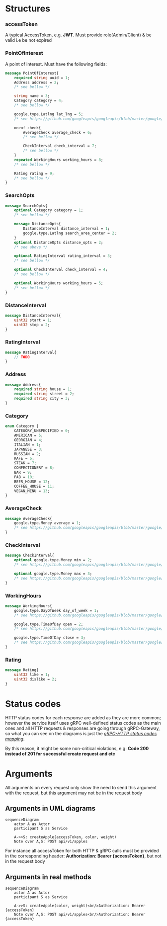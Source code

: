 # Structures
### accessToken
A typical AccessToken, e.g. **JWT**.
Must provide role(Admin/Client) & be valid i.e be not expired
### PointOfInterest
A point of interest. Must have the following fields:

```protobuf
message PointOfInterest{
	required string uuid = 1;
	Address address = 2;
	/* see bellow */

	string name = 3;
	Category category = 4;
	/* see bellow */

	google.type.Latlng lat_lng = 5;
	/* see https://github.com/googleapis/googleapis/blob/master/google/type/latlng.proto */

	oneof check{
		AverageCheck average_check = 6;
		/* see bellow */

		CheckInterval check_interval = 7;
		/* see bellow */
	}
	repeated WorkingHours working_hours = 8;
	/* see bellow */

	Rating rating = 9;
	/* see bellow */
}
```
### SearchOpts

```protobuf
message SearchOpts{
	optional Category category = 1;
	/* see bellow */

	message DistanceOpts{
		DistanceInterval distance_interval = 1;
		google.type.Latlng search_area_center = 2;
	}
	optional DistanceOpts distance_opts = 2;
	/* see above */

	optional RatingInterval rating_interval = 3;
	/* see bellow */

	optional CheckInterval check_interval = 4;
	/* see bellow */

	optional WorkingHours working_hours = 5;
	/* see bellow */
}
```

### DistanceInterval

```protobuf
message DistanceInterval{
	uint32 start = 1;
	uint32 stop = 2;
}
```

### RatingInterval

```protobuf
message RatingInterval{
	// TODO
}
```

### Address

```protobuf
message Address{
	required string house = 1;
	required string street = 2;
	required string city = 3;
}
```

### Category

```protobuf
enum Category {
	CATEGORY_UNSPECIFIED = 0;
	AMERICAN = 5;
	GEORGIAN = 4;
	ITALIAN = 1;
	JAPANESE = 3;
	RUSSIAN = 2;
	KAFE = 6;
	STEAK = 7;
	CONFECTIONERY = 8;
	BAR = 9;
	PAB = 10;
	BEER_HOUSE = 12;
	COFFEE_HOUSE = 11;
	VEGAN_MENU = 13;
}
```

### AverageCheck

```protobuf
message AverageCheck{
	google.type.Money average = 1;
	/* see https://github.com/googleapis/googleapis/blob/master/google/type/money.proto */
}
```

### CheckInterval

```protobuf
message CheckInterval{
	optional google.type.Money min = 2;
	/* see https://github.com/googleapis/googleapis/blob/master/google/type/money.proto */

	optional google.type.Money max = 3;
	/* see https://github.com/googleapis/googleapis/blob/master/google/type/money.proto */
}
```

### WorkingHours

```protobuf
message WorkingHours{
	google.type.DayOfWeek day_of_week = 1;
	/* see https://github.com/googleapis/googleapis/blob/master/google/type/dayofweek.proto */

	google.type.TimeOfDay open = 2;
	/* see https://github.com/googleapis/googleapis/blob/master/google/type/timeofday.proto */

	google.type.TimeOfDay close = 3;
	/* see https://github.com/googleapis/googleapis/blob/master/google/type/timeofday.proto */
}
```

### Rating

```protobuf
message Rating{
	uint32 like = 1;
	uint32 dislike = 2;
}
```


# Status codes
HTTP status codes for each response are added as they are more common; however the service itself uses gRPC well-defined status codes as the main ones and all HTTP requests & responses are going through gRPC-Gateway, so what you can see on the diagrams is just the [*gRPC-HTTP status codes mapping*](https://chromium.googlesource.com/external/github.com/grpc/grpc/+/refs/tags/v1.21.4-pre1/doc/statuscodes.md).

By this reason, it might be some non-critical violations, e.g: **Code 200 instead of 201 for successful create request and etc**

# Arguments

All arguments on every request only show the need to send this argument with the request, but this argument may not be in the request body

## Arguments in UML diagrams
```mermaid
sequenceDiagram
	actor A as Actor
	participant S as Service

	A->>S: createApple(accessToken, color, weight)
    Note over A,S: POST api/v1/apples
```

For instance all accessToken for both HTTP & gRPC calls must be provided in the corresponding header:
**Authorization: Bearer {accessToken}**, but not in the request body

## Arguments in real methods
```mermaid
sequenceDiagram
	actor A as Actor
	participant S as Service

	A->>S: createApple(color, weight)<br/>Authorization: Bearer {accessToken}
    Note over A,S: POST api/v1/apples<br/>Authorization: Bearer {accessToken}
```
